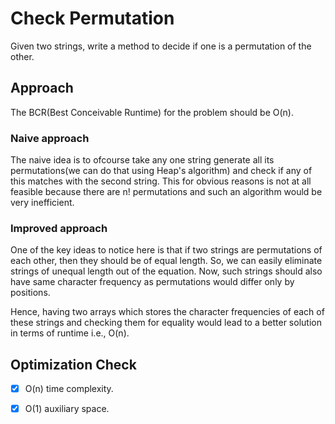 # Check Permutation
Given two strings, write a method to decide if one is a permutation of the other.

## Approach
The BCR(Best Conceivable Runtime) for the problem should be O(n).

### Naive approach
The naive idea is to ofcourse take any one string generate all its permutations(we can do that using Heap's algorithm) and check if any of this matches with the second string. This for obvious reasons is not at all feasible because there are n! permutations and such an algorithm would be very inefficient.

### Improved approach
One of the key ideas to notice here is that if two strings are permutations of each other, then they should be of equal length. So, we can easily eliminate strings of unequal length out of the equation. Now, such strings should also have same character frequency as permutations would differ only by positions.

Hence, having two arrays which stores the character frequencies of each of these strings and checking them for equality would lead to a better solution in terms of runtime i.e., O(n).

## Optimization Check
- [x] O(n) time complexity.
- [x] O(1) auxiliary space.

